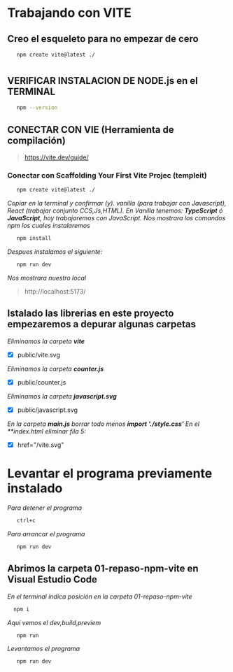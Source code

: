 # Trabajando con VITE

## Creo el esqueleto para no empezar de cero

```bash
   npm create vite@latest ./
```

#

## VERIFICAR INSTALACION DE NODE.js en el TERMINAL

```bash
   npm --version
```

## CONECTAR CON VIE (Herramienta de compilación)

> https://vite.dev/guide/

### Conectar con Scaffolding Your First Vite Projec (templeit)

```bash
   npm create vite@latest ./
```

_Copiar en la terminal y confirmar (y)._
_vanilla (para trabajar con Javascript), React (trabajar conjunto CCS,Js,HTML)._
_En Vanilla tenemos: **TypeScript** ó **JavaScript**, hoy trabajaremos con JavaScript._
_Nos mostrara los comandos npm los cuales instalaremos_

```bash
   npm install
```

_Despues instalamos el siguiente:_

```bash
   npm run dev
```

_Nos mostrara nuestro local_

> http://localhost:5173/

## Istalado las librerias en este proyecto empezaremos a depurar algunas carpetas

_Eliminamos la carpeta **vite**_

- [x] public/vite.svg

_Eliminamos la carpeta **counter.js**_

- [x] public/counter.js

_Eliminamos la carpeta **javascript.svg**_

- [x] public/javascript.svg

_En la carpeta **main.js** borrar todo menos **import './style.css'**_
_En el \*\*index.html eliminar fila 5:_

- [x] href="/vite.svg"

# Levantar el programa previamente instalado

_Para detener el programa_

```bash
   ctrl+c
```

_Para arrancar el programa_

```bash
   npm run dev
```

## Abrimos la carpeta 01-repaso-npm-vite en **Visual Estudio Code**

_En el terminal indica posición en la carpeta 01-repaso-npm-vite_

```bash
  npm i
```

_Aqui vemos el dev,build,previem_

```bash
   npm run
```

_Levantamos el programa_

```bash
   npm run dev
```
